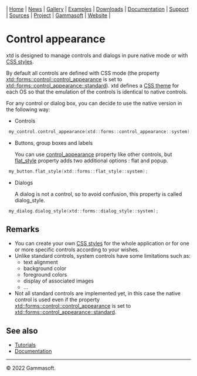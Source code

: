 | [Home](home.md) | [News](news.md) | [Gallery](gallery.md) | [Examples](examples.md) | [Downloads](downloads.md) | [Documentation](documentation.md) | [Support](support.md) | [Sources](https://github.com/gammasoft71/xtd) | [Project](https://sourceforge.net/projects/xtdpro/) | [Gammasoft](gammasoft.md) | [Website](https://gammasoft71.wixsite.com/xtdpro) |

# Control appearance

xtd is designed to manage controls and dialogs in pure native mode or with [CSS styles](https://github.com/gammasoft71/xtd/blob/master/docs/guide_style_sheets_overview.md).

By default all controls are defined with CSS mode (the property [xtd::forms::control::control_appearance](https://codedocs.xyz/gammasoft71/xtd/classxtd_1_1forms_1_1control.html#a6acf5a01e6111bd58f198aafa3e3f39e) is set to [xtd::forms::control_appearance::standard](https://codedocs.xyz/gammasoft71/xtd/classxtd_1_1forms_1_1control.html#a6acf5a01e6111bd58f198aafa3e3f39e)).
xtd defines a [CSS theme](https://github.com/gammasoft71/xtd/tree/master/themes) for each OS so that the emulation of the controls is identical to native controls.

For any control or dialog box, you can decide to use the native version in the following way:

- Controls

```c++
 my_control.control_appearance(xtd::forms::control_appearance::system);
```

- Buttons, group boxes and labels

  You can use [control_appearance](https://codedocs.xyz/gammasoft71/xtd/classxtd_1_1forms_1_1control.html#a6acf5a01e6111bd58f198aafa3e3f39e) property like other controls, but [flat_style](https://codedocs.xyz/gammasoft71/xtd/classxtd_1_1forms_1_1button__base.html#a67a342814aa63e8a45decd3d70e36428) property adds two additional options : flat and popup.

```c++
 my_button.flat_style(xtd::forms::flat_style::system);
```

- Dialogs

  A dialog is not a control, so to avoid confusion, this property is called dialog_style.

```c++
 my_dialog.dialog_style(xtd::forms::dialog_style::system);
```

## Remarks

* You can create your own [CSS styles](https://github.com/gammasoft71/xtd/blob/master/docs/guide_style_sheets_overview.md) for the whole application or for one or more specific controls according to your wishes.
* Unlike standard controls, system controls have some limitations such as: 
  * text alignment
  * background color
  * foreground colors
  * display of associated images
  * ...
* Not all standard controls are implemented yet, in this case the native control is used even if the property [xtd::forms::control::control_appearance](https://codedocs.xyz/gammasoft71/xtd/classxtd_1_1forms_1_1control.html#a6acf5a01e6111bd58f198aafa3e3f39e) is set to [xtd::forms::control_appearance::standard](https://codedocs.xyz/gammasoft71/xtd/classxtd_1_1forms_1_1control.html#a6acf5a01e6111bd58f198aafa3e3f39e).

## See also

* [Tutorials](tutorials.md)
* [Documentation](documentation.md)

______________________________________________________________________________________________

© 2022 Gammasoft.

